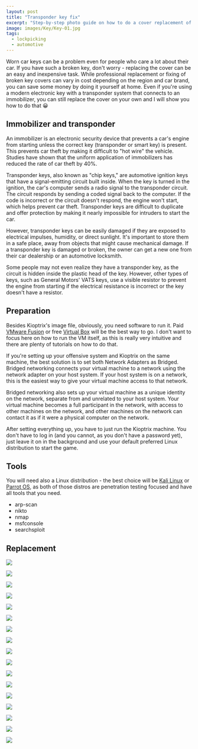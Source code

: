 ```yaml
---
layout: post
title: "Transponder key fix"
excerpt: "Step-by-step photo guide on how to do a cover replacement of the coded transponder car key without any special tools or expertise."
image: images/Key/Key-01.jpg
tags:
  - lockpicking
  - automotive
---
```


Worn car keys can be a problem even for people who care a lot about their car. If you have such a broken key, don't worry - replacing the cover can be an easy and inexpensive task. While professional replacement or fixing of broken key covers can vary in cost depending on the region and car brand, you can save some money by doing it yourself at home. Even if you're using a modern electronic key with a transponder system that connects to an immobilizer, you can still replace the cover on your own and I will show you how to do that 😀

## Immobilizer and transponder

An immobilizer is an electronic security device that prevents a car's engine from starting unless the correct key (transponder or smart key) is present. This prevents car theft by making it difficult to "hot wire" the vehicle. Studies have shown that the uniform application of immobilizers has reduced the rate of car theft by 40%.

Transponder keys, also known as "chip keys," are automotive ignition keys that have a signal-emitting circuit built inside. When the key is turned in the ignition, the car's computer sends a radio signal to the transponder circuit. The circuit responds by sending a coded signal back to the computer. If the code is incorrect or the circuit doesn't respond, the engine won't start, which helps prevent car theft. Transponder keys are difficult to duplicate and offer protection by making it nearly impossible for intruders to start the car.

However, transponder keys can be easily damaged if they are exposed to electrical impulses, humidity, or direct sunlight. It's important to store them in a safe place, away from objects that might cause mechanical damage. If a transponder key is damaged or broken, the owner can get a new one from their car dealership or an automotive locksmith.

Some people may not even realize they have a transponder key, as the circuit is hidden inside the plastic head of the key. However, other types of keys, such as General Motors' VATS keys, use a visible resistor to prevent the engine from starting if the electrical resistance is incorrect or the key doesn't have a resistor.

## Preparation

Besides Kioptrix's image file, obviously, you need software to run it. Paid <a href="https://www.vmware.com/products/fusion.html" target="_blank">VMware Fusion</a> or free <a href="https://www.virtualbox.org/wiki/Downloads" target="_blank">Virtual Box</a> will be the best way to go. I don't want to focus here on how to run the VM itself, as this is really very intuitive and there are plenty of tutorials on how to do that.

If you're setting up your offensive system and Kioptrix on the same machine, the best solution is to set both Network Adapters as Bridged. Bridged networking connects your virtual machine to a network using the network adapter on your host system. If your host system is on a network, this is the easiest way to give your virtual machine access to that network.

Bridged networking also sets up your virtual machine as a unique identity on the network, separate from and unrelated to your host system. Your virtual machine becomes a full participant in the network, with access to other machines on the network, and other machines on the network can contact it as if it were a physical computer on the network.

After setting everything up, you have to just run the Kioptrix machine. You don't have to log in (and you cannot, as you don't have a password yet), just leave it on in the background and use your default preferred Linux distribution to start the game.

## Tools

You will need also a Linux distribution - the best choice will be <a href="https://www.kali.org/get-kali/#kali-platforms" target="_blank">Kali Linux</a> or <a href="https://parrotsec.org/download/" target="_blank">Parrot OS</a>, as both of those distros are penetration testing focused and have all tools that you need.

* arp-scan
* nikto
* nmap
* msfconsole
* searchsploit

## Replacement

<a href="/images/Key/Key-1.jpg"><img src="/images/Key/Key-1.jpg"></a>

<a href="/images/Key/Key-2.jpg"><img src="/images/Key/Key-2.jpg"></a>

<a href="/images/Key/Key-3.jpg"><img src="/images/Key/Key-3.jpg"></a>

<a href="/images/Key/Key-4.jpg"><img src="/images/Key/Key-4.jpg"></a>

<a href="/images/Key/Key-5.jpg"><img src="/images/Key/Key-5.jpg"></a>

<a href="/images/Key/Key-6.jpg"><img src="/images/Key/Key-6.jpg"></a>

<a href="/images/Key/Key-7.jpg"><img src="/images/Key/Key-7.jpg"></a>

<a href="/images/Key/Key-8.jpg"><img src="/images/Key/Key-8.jpg"></a>

<a href="/images/Key/Key-9.jpg"><img src="/images/Key/Key-9.jpg"></a>

<a href="/images/Key/Key-10.jpg"><img src="/images/Key/Key-10.jpg"></a>

<a href="/images/Key/Key-11.jpg"><img src="/images/Key/Key-11.jpg"></a>

<a href="/images/Key/Key-12.jpg"><img src="/images/Key/Key-12.jpg"></a>

<a href="/images/Key/Key-13.jpg"><img src="/images/Key/Key-13.jpg"></a>

<a href="/images/Key/Key-14.jpg"><img src="/images/Key/Key-14.jpg"></a>

<a href="/images/Key/Key-15.jpg"><img src="/images/Key/Key-15.jpg"></a>

<a href="/images/Key/Key-16.jpg"><img src="/images/Key/Key-16.jpg"></a>

<a href="/images/Key/Key-17.jpg"><img src="/images/Key/Key-17.jpg"></a>